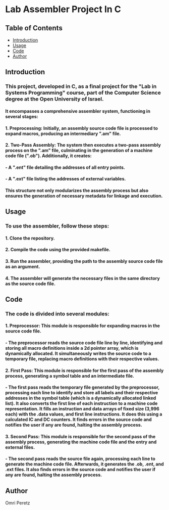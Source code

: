 # Lab Assembler Project In C
## Table of Contents
- [Introduction](#Introduction)
- [Usage](#Usage)
- [Code](#Code)
- [Author](#Author)
## Introduction
### This project, developed in C, as a final project for the "Lab in Systems Programming" course, part of the Computer Science degree at the Open University of Israel.
#### It encompasses a comprehensive assembler system, functioning in several stages:
#### 1. Preprocessing: Initially, an assembly source code file is processed to expand macros, producing an intermediary ".am" file.
#### 2. Two-Pass Assembly: The system then executes a two-pass assembly process on the ".am" file, culminating in the generation of a machine code file (".ob"). Additionally, it creates:
#### - A ".ent" file detailing the addresses of all entry points.
#### - A ".ext" file listing the addresses of external variables.
#### This structure not only modularizes the assembly process but also ensures the generation of necessary metadata for linkage and execution.
## Usage
### To use the assembler, follow these steps:
#### 1. Clone the repository.
#### 2. Compile the code using the provided makefile.
#### 3. Run the assembler, providing the path to the assembly source code file as an argument. 
#### 4. The assembler will generate the necessary files in the same directory as the source code file.
## Code
### The code is divided into several modules:
#### 1. Preprocessor: This module is responsible for expanding macros in the source code file.
#### - The preprocessor reads the source code file line by line, identifying and storing all macro definitions inside a 2d pointer array, which is dynamically allocated. It simultaneously writes the source code to a temporary file, replacing macro definitions with their respective values.
#### 2. First Pass: This module is responsible for the first pass of the assembly process, generating a symbol table and an intermediate file.
#### - The first pass reads the temporary file generated by the preprocessor, processing each line to identify and store all labels and their respective addresses in the symbol table (which is a dynamically allocated linked list). It also converts the first line of each instruction to a machine code representation. It fills an instruction and data arrays of fixed size (3,996 each) with the .data values, and first line instructions. It does this using a calculated IC and DC counters. It finds errors in the source code and notifies the user if any are found, halting the assembly process. 
#### 3. Second Pass: This module is responsible for the second pass of the assembly process, generating the machine code file and the entry and external files.
#### - The second pass reads the source file again, processing each line to generate the machine code file. Afterwards, it generates the .ob, .ent, and .ext files. It also finds errors in the source code and notifies the user if any are found, halting the assembly process.

## Author
Omri Peretz
```c
```